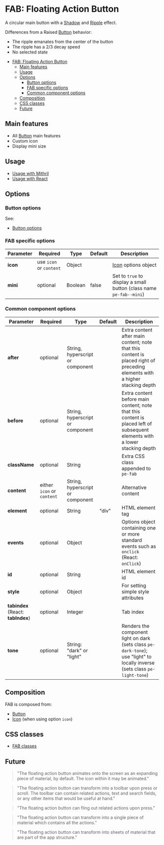 # FAB: Floating Action Button

A circular main button with a [Shadow](shadow.md) and [Ripple](ripple.md) effect.

Differences from a Raised [Button](button.md) behavior:

* The ripple emanates from the center of the button
* The ripple has a 2/3 decay speed
* No selected state

<!-- MarkdownTOC autolink="true" autoanchor="true" bracket="round" levels="1,2,3" -->

- [FAB: Floating Action Button](#fab-floating-action-button)
  - [Main features](#main-features)
  - [Usage](#usage)
  - [Options](#options)
    - [Button options](#button-options)
    - [FAB specific options](#fab-specific-options)
    - [Common component options](#common-component-options)
  - [Composition](#composition)
  - [CSS classes](#css-classes)
  - [Future](#future)

<!-- /MarkdownTOC -->


<a id="main-features"></a>
## Main features

* All [Button](button.md) main features
* Custom icon
* Display mini size



<a id="usage"></a>
## Usage

* [Usage with Mithril](mithril/fab.md)
* [Usage with React](react/fab.md)




<a id="options"></a>
## Options


<a id="button-options"></a>
### Button options

See:
* [Button options](button.md#options)


<a id="fab-specific-options"></a>
### FAB specific options

| **Parameter** |  **Required** | **Type** | **Default** | **Description** |
| ------------- | -------------- | -------- | ----------- | --------------- |
| **icon**      | use `icon` or `content` | Object |  | [Icon](icon.md) options object |
| **mini**      | optional | Boolean | false | Set to `true` to display a small button (class name `pe-fab--mini`) |


<a id="common-component-options"></a>
### Common component options

| **Parameter** |  **Required** | **Type** | **Default** | **Description** |
| ------------- | -------------- | -------- | ----------- | --------------- |
| **after**     | optional | String, hyperscript or component | | Extra content after main content; note that this content is placed right of preceding elements with a higher stacking depth |
| **before**    | optional | String, hyperscript or component | | Extra content before main content; note that this content is placed left of subsequent elements with a lower stacking depth |
| **className** | optional | String |       | Extra CSS class appended to `pe-fab` |
| **content**   | either `icon` or `content` | String, hyperscript or component |  | Alternative content |
| **element**   | optional | String | "div" | HTML element tag |
| **events**    | optional | Object | | Options object containing one or more standard events such as `onclick` (React: `onClick`) |
| **id**        | optional | String |       | HTML element id |
| **style**     | optional | Object |       | For setting simple style attributes |
| **tabindex** (React: **tabIndex**)  | optional | Integer | | Tab index |
| **tone**      | optional       | String: "dark" or "light" |  | Renders the component light on dark (sets class `pe-dark-tone`); use "light" to locally inverse (sets class `pe-light-tone`) |



<a id="composition"></a>
## Composition

FAB is composed from:

* [Button](button.md)
* [Icon](icon.md) (when using option `icon`)



<a id="css-classes"></a>
## CSS classes

* [FAB classes](../../packages/polythene-css-classes/fab.js)



<a id="future"></a>
## Future

> "The floating action button animates onto the screen as an expanding piece of material, by default. The icon within it may be animated."

> "The floating action button can transform into a toolbar upon press or scroll. The toolbar can contain related actions, text and search fields, or any other items that would be useful at hand."

> "The floating action button can fling out related actions upon press."

> "The floating action button can transform into a single piece of material which contains all the actions."

> "The floating action button can transform into sheets of material that are part of the app structure."


